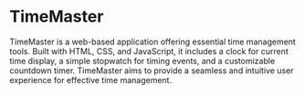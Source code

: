 # TimeMaster
TimeMaster is a web-based application offering essential time management tools. Built with HTML, CSS, and JavaScript, it includes a clock for current time display, a simple stopwatch for timing events, and a customizable countdown timer. TimeMaster aims to provide a seamless and intuitive user experience for effective time management.
